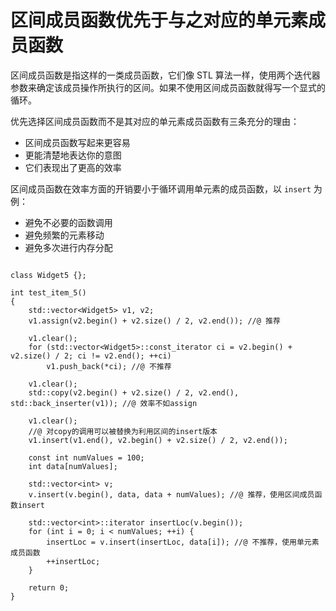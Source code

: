 # 区间成员函数优先于与之对应的单元素成员函数

区间成员函数是指这样的一类成员函数，它们像 STL 算法一样，使用两个迭代器参数来确定该成员操作所执行的区间。如果不使用区间成员函数就得写一个显式的循环。

优先选择区间成员函数而不是其对应的单元素成员函数有三条充分的理由：

- 区间成员函数写起来更容易
- 更能清楚地表达你的意图
- 它们表现出了更高的效率

区间成员函数在效率方面的开销要小于循环调用单元素的成员函数，以 `insert` 为例：

- 避免不必要的函数调用
- 避免频繁的元素移动
- 避免多次进行内存分配

```

class Widget5 {};
 
int test_item_5()
{
	std::vector<Widget5> v1, v2;
	v1.assign(v2.begin() + v2.size() / 2, v2.end()); //@ 推荐
 
	v1.clear();
	for (std::vector<Widget5>::const_iterator ci = v2.begin() + v2.size() / 2; ci != v2.end(); ++ci) 
		v1.push_back(*ci); //@ 不推荐
 
	v1.clear();
	std::copy(v2.begin() + v2.size() / 2, v2.end(), std::back_inserter(v1)); //@ 效率不如assign
 
	v1.clear();
	//@ 对copy的调用可以被替换为利用区间的insert版本
	v1.insert(v1.end(), v2.begin() + v2.size() / 2, v2.end()); 
 
	const int numValues = 100;
	int data[numValues];
 
	std::vector<int> v;
	v.insert(v.begin(), data, data + numValues); //@ 推荐，使用区间成员函数insert
 
	std::vector<int>::iterator insertLoc(v.begin());
	for (int i = 0; i < numValues; ++i) {
		insertLoc = v.insert(insertLoc, data[i]); //@ 不推荐，使用单元素成员函数
		++insertLoc;
	}
 
	return 0;
}
```

